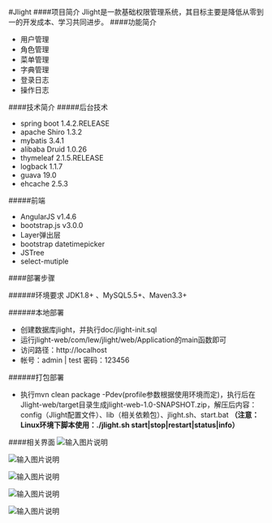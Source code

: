 #Jlight
####项目简介
Jlight是一款基础权限管理系统，其目标主要是降低从零到一的开发成本、学习共同进步。
####功能简介
-  用户管理
-  角色管理
-  菜单管理
-  字典管理
-  登录日志
-  操作日志



####技术简介
#####后台技术
- spring boot 1.4.2.RELEASE
- apache Shiro 1.3.2
- mybatis 3.4.1
- alibaba Druid 1.0.26
- thymeleaf 2.1.5.RELEASE
- logback  1.1.7
- guava 19.0
- ehcache 2.5.3

#####前端
- AngularJS v1.4.6
- bootstrap.js v3.0.0
- Layer弹出层
- bootstrap datetimepicker
- JSTree
- select-mutiple

####部署步骤

######环境要求
JDK1.8+ 、MySQL5.5+、Maven3.3+

######本地部署
- 创建数据库jlight，并执行doc/jlight-init.sql
- 运行jlight-web/com/lew/jlight/web/Application的main函数即可
- 访问路径：http://localhost
- 帐号：admin | test  密码：123456

######打包部署
- 执行mvn clean package -Pdev(profile参数根据使用环境而定)，执行后在Jlight-web/target目录生成jlight-web-1.0-SNAPSHOT.zip，解压后内容：
config（Jlight配置文件）、lib（相关依赖包）、jlight.sh、start.bat
**（注意：Linux环境下脚本使用：./jlight.sh start|stop|restart|status|info）**

####相关界面
![输入图片说明](http://git.oschina.net/uploads/images/2016/1210/163213_a72d39e6_4226.jpeg "登录页面")

![输入图片说明](http://git.oschina.net/uploads/images/2016/1210/163223_675283f8_4226.jpeg "主页面")

![输入图片说明](http://git.oschina.net/uploads/images/2016/1210/163340_caa97f09_4226.jpeg "用户页面")

![输入图片说明](http://git.oschina.net/uploads/images/2016/1210/163356_afbbf240_4226.jpeg "角色页面")

![输入图片说明](http://git.oschina.net/uploads/images/2016/1210/163733_e8b146a4_4226.jpeg "在这里输入图片标题")


